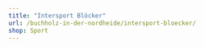```yaml
---
title: "Intersport Blöcker"
url: /buchholz-in-der-nordheide/intersport-bloecker/
shop: Sport
---
```

